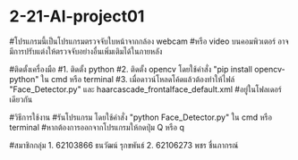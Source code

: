 # 2-21-AI-project01
#โปรแกรมนี้เป็นโปรแกรมตรวจจับใบหน้าจากกล้อง webcam
#หรือ video บนคอมพิวเตอร์ อาจมีการปรับแต่งให้ตรวจจับอย่างอื่นเพิ่มเติมได้ในภายหลัง

#ติดตั้งเครื่องมือ 
    #1. ติดตั้ง python
    #2. ติดตั้ง opencv โดยใช้คำสั่ง "pip install opencv-python" ใน cmd หรือ terminal
    #3. เมื่อดาวน์โหลดโค้ดแล้วต้องทำให้ไฟล์ "Face_Detector.py" และ haarcascade_frontalface_default.xml 
        #อยู่ในโฟลเดอร์เดียวกัน
    
#วิธีการใช้งาน 
    #รันโปรแกรม โดยใช้คำสั่ง "python Face_Detector.py" ใน cmd หรือ terminal
    #หากต้องการออกจากโปรแกรมให้กดปุ่ม Q หรือ q

#สมาชิกกลุ่ม
    1. 62103866 ธนวัฒน์ รุกขพันธ์
    2. 62106273 พชร ชื่นภากรณ์
